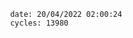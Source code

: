 

                date: 20/04/2022 02:00:24
                cycles: 13980

                         